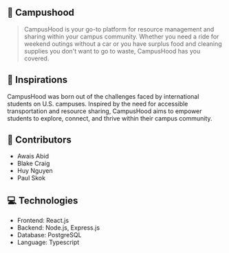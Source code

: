 ## 🚗 Campushood
> CampusHood is your go-to platform for resource management and sharing within your campus community. Whether you need a ride for weekend outings without a car or you have surplus food and cleaning supplies you don't want to go to waste, CampusHood has you covered.

## 💫 Inspirations
CampusHood was born out of the challenges faced by international students on U.S. campuses. Inspired by the need for accessible transportation and resource sharing, CampusHood aims to empower students to explore, connect, and thrive within their campus community.

## 🙉 Contributors
- Awais Abid
- Blake Craig
- Huy Nguyen
- Paul Skok

## 💻 Technologies 
- Frontend: React.js
- Backend: Node.js, Express.js
- Database: PostgreSQL
- Language: Typescript





